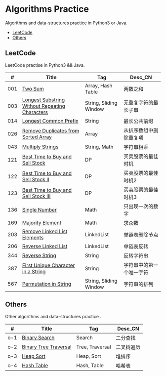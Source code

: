 # Algorithms Practice
Algorithms and data-structures practice in Python3 or Java.
- [LeetCode](#LeetCode)
- [Others](#Others)

## LeetCode
LeetCode practise in Python3 && Java.

| #   | Title                                                 | Tag                    | Desc_CN                |
| --- | ----------------------------------------------------- | ---------------------- | ---------------------- |
| 001 | [Two Sum][001]                                        | Array, Hash Table      | 两数之和               |
| 003 | [Longest Substring Without Repeating Characters][003] | String, Sliding Window | 无重复字符的最长子串   |
| 014 | [Longest Common Prefix][014]                          | String                 | 最长公共前缀           |
| 026 | [Remove Duplicates from Sorted Array][026]            | Array                  | 从排序数组中删除重复项 |
| 043 | [Multiply Strings][043]                               | String, Math           | 字符串相乘             |
| 121 | [Best Time to Buy and Sell Stock][121]                | DP                     | 买卖股票的最佳时机     |
| 122 | [Best Time to Buy and Sell Stock II][122]             | DP                     | 买卖股票的最佳时机2     |
| 123 | [Best Time to Buy and Sell Stock III][123]            | DP                     | 买卖股票的最佳时机3     |
| 136 | [Single Number][136]                                | Math                   | 只出现一次的数字         |
| 169 | [Majority Element][169]                             | Math                   | 求众数                   |
| 203 | [Remove Linked List Elements][203]                  | LinkedList             | 单链表删除节点           |
| 206 | [Reverse Linked List][206]                          | LinkedList             | 单链表反转               |
| 344 | [Reverse String][344]                               | String                 | 反转字符串               |
| 387 | [First Unique Character in a String][387]           | String                 | 字符串中的第一个唯一字符 |
| 567 | [Permutation in String][567]                        | String, Sliding Window | 字符串的排列             |


[001]: https://github.com/mantoudev/algorithms-practice/tree/master/01_LeetCode/001.%20Two%20Sum
[003]: https://github.com/mantoudev/algorithms-practice/tree/master/01_LeetCode/003.%20Longest%20Substring%20Without%20Repeating%20Characters
[014]: https://github.com/mantoudev/algorithms-practice/tree/master/01_LeetCode/014.%20Longest%20Common%20Prefix
[026]: https://github.com/mantoudev/algorithms-practice/blob/master/01_LeetCode/026.%20Remove%20Duplicates%20from%20Sorted%20Array/README.md
[043]: https://github.com/mantoudev/algorithms-practice/tree/master/01_LeetCode/043.%20Multiply%20Strings
[121]: https://github.com/mantoudev/algorithms-practice/tree/master/01_LeetCode/121.%20Best%20Time%20to%20Buy%20and%20Sell%20Stock
[122]: https://github.com/mantoudev/algorithms-practice/tree/master/01_LeetCode/122.%20Best%20Time%20to%20Buy%20and%20Sell%20Stock%20II
[123]: https://github.com/mantoudev/algorithms-practice/tree/master/01_LeetCode/122.%20Best%20Time%20to%20Buy%20and%20Sell%20Stock%20III
[136]: https://github.com/mantoudev/algorithms-practice/tree/master/01_LeetCode/136.%20Single%20Number
[169]: https://github.com/mantoudev/algorithms-practice/tree/master/01_LeetCode/139.%20Majority.%20Element
[206]: https://github.com/mantoudev/algorithms-practice/blob/master/01_LeetCode/206.%20Reverse%20Linked%20List/README.md
[203]: https://github.com/mantoudev/algorithms-practice/blob/master/01_LeetCode/203.%20Remove%20Linked%20List%20Elements/README.md
[344]: https://github.com/mantoudev/algorithms-practice/edit/master/01_LeetCode/344.%20Reverse%20String/README.md
[387]: https://github.com/mantoudev/algorithms-practice/blob/master/01_LeetCode/387.%20First%20Unique%20Character%20in%20a%20String/README.md
[567]: https://github.com/mantoudev/algorithms-practice/tree/master/01_LeetCode/567.%20Permutation%20in%20String

## Others
Other algorithms and data-structures practice .

| #   | Title                        | Tag             | Desc_CN    |
| --- | ---------------------------- | --------------- | ---------- |
| o-1 | [Binary Search][o-1]         | Search          | 二分查找   |
| o-2 | [Binary Tree Traversal][o-2] | Tree, Traversal | 二叉树遍历 |
| o-3 | [Heap Sort][o-3]             | Heap, Sort      | 堆排序     |
| o-4 | [Hash Table][o-4]            | Hash, Table     | 哈希表     |


[o-1]: https://github.com/mantoudev/algorithms-practice/blob/master/02_Others/%E4%BA%8C%E5%88%86%E6%9F%A5%E6%89%BE/README.md
[o-2]: https://github.com/mantoudev/algorithms-practice/blob/master/02_Others/0-2.%20%E4%BA%8C%E5%8F%89%E6%A0%91%E9%81%8D%E5%8E%86%20/README.md
[o-3]: https://github.com/mantoudev/algorithms-practice/blob/master/02_Others/0-3.%20%E5%A0%86%E6%8E%92%E5%BA%8F/README.md
[o-4]: https://github.com/mantoudev/algorithms-practice/blob/master/02_Others/o-4.%20Hash%E8%A1%A8/README.md
